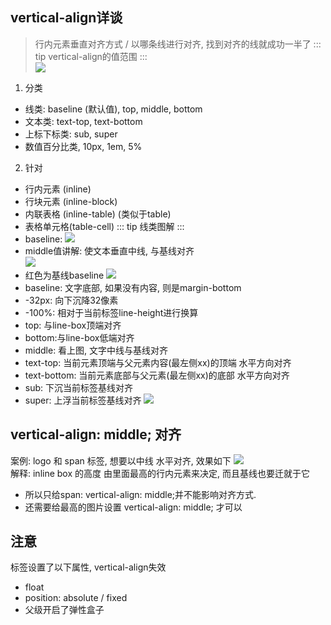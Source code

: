 ## vertical-align详谈
> 行内元素垂直对齐方式 / 以哪条线进行对齐, 找到对齐的线就成功一半了
::: tip vertical-align的值范围
:::  
![](/webFront/screenshot_1575082385349.png)
1. 分类 
* 线类: baseline (默认值), top, middle, bottom
* 文本类: text-top, text-bottom
* 上标下标类: sub, super
* 数值百分比类, 10px, 1em, 5%
2. 针对
* 行内元素 (inline)
* 行块元素 (inline-block)
* 内联表格 (inline-table)  (类似于table)
* 表格单元格(table-cell) 
::: tip 线类图解
:::
* baseline:
![](/webFront/screenshot_1575094941744.png) <br>
* middle值讲解: 使文本垂直中线, 与基线对齐 <br>
![](/webFront/screenshot_1575085447782.png) <br>
* 红色为基线baseline
![](/webFront/screenshot_1575086186982.png) <br>
* baseline: 文字底部, 如果没有内容, 则是margin-bottom
* -32px: 向下沉降32像素
* -100%: 相对于当前标签line-height进行换算
* top: 与line-box顶端对齐
* bottom:与line-box低端对齐
* middle: 看上图, 文字中线与基线对齐
* text-top: 当前元素顶端与父元素内容(最左侧xx)的顶端 水平方向对齐
* text-bottom: 当前元素底部与父元素(最左侧xx)的底部 水平方向对齐
* sub: 下沉当前标签基线对齐
* super: 上浮当前标签基线对齐
![](/webFront/screenshot_1575087076580.png)

## vertical-align: middle; 对齐
案例: logo 和 span 标签, 想要以中线 水平对齐, 效果如下
![](/webFront/screenshot_1575095134794.png) <br>
解释: inline box 的高度 由里面最高的行内元素来决定, 而且基线也要迁就于它
* 所以只给span: vertical-align: middle;并不能影响对齐方式.
* 还需要给最高的图片设置 vertical-align: middle; 才可以
## 注意
标签设置了以下属性, vertical-align失效
* float
* position: absolute / fixed
* 父级开启了弹性盒子